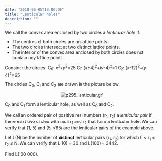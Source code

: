 ```yaml
---
date: "2010-06-05T13:00:00"
title: "Lenticular holes"
description: ""
---
```


<p>We call the convex area enclosed by two circles a <i>lenticular hole</i> if:
</p><ul><li>The centres of both circles are on lattice points.</li>
<li>The two circles intersect at two distinct lattice points.</li>
<li>The interior of the convex area enclosed by both circles does not contain any lattice points.
</li>
</ul><p>Consider the circles:
C<sub>0</sub>: <var>x</var><sup>2</sup>+<var>y</var><sup>2</sup>=25
C<sub>1</sub>: (<var>x</var>+4)<sup>2</sup>+(<var>y</var>-4)<sup>2</sup>=1
C<sub>2</sub>: (<var>x</var>-12)<sup>2</sup>+(<var>y</var>-4)<sup>2</sup>=65
</p>
<p>
The circles C<sub>0</sub>, C<sub>1</sub> and C<sub>2</sub> are drawn in the picture below.</p>
<div align="center"><img alt="p295_lenticular.gif" src="/images/p295_lenticular.gif"/></div>
<p>
C<sub>0</sub> and C<sub>1</sub> form a lenticular hole, as well as C<sub>0</sub> and C<sub>2</sub>.</p>
<p>
We call an ordered pair of positive real numbers (r<sub>1</sub>, r<sub>2</sub>) a <i>lenticular pair</i> if there exist two circles with radii r<sub>1</sub> and r<sub>2</sub> that form a lenticular hole.
We can verify that (1, 5) and (5, √65) are the lenticular pairs of the example above.</p>
<p>
Let L(N) be the number of <b>distinct</b> lenticular pairs (r<sub>1</sub>, r<sub>2</sub>) for which 0 &lt; r<sub>1</sub> ≤ r<sub>2</sub> ≤ N.
We can verify that L(10) = 30 and L(100) = 3442.</p>
<p>
Find L(100 000).
</p>

